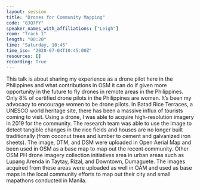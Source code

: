 ```yaml
---
layout: session
title: "Drones for Community Mapping"
code: "8JQ7PY"
speaker_names_with_affiliations: ["Leigh"]
room: "Track 1"
length: "00:20"
time: "Saturday, 10:45"
time_iso: "2020-07-04T10:45:00Z"
resources: []
recording: True
---
```

This talk is about sharing my experience as a drone pilot here in the Philippines and what contributions in OSM it can do if given more opportunity in the future to fly drones in remote areas in the Philippines. Only 8% of certified drone pilots in the Philippines are women. It’s been my advocacy to encourage women to be drone pilots. In Batad Rice Terraces, a UNESCO world heritage site, there has been a massive influx of tourists coming to visit. Using a drone, I was able to acquire high-resolution imagery in 2019 for the community. The research team was able to use the image to detect tangible changes in the rice fields and houses are no longer built traditionally (from coconut trees and lumber to cement and galvanized iron sheets). The image, DTM, and DSM were uploaded in Open Aerial Map and been used in OSM as a base map to map out the recent community. Other OSM PH drone imagery collection initiatives area in urban areas such as Lupang Arenda in Taytay, Rizal, and Downtown, Dumaguete. The images acquired from these areas were uploaded as well in OAM and used as base maps in the local community efforts to map out their city and small mapathons conducted in Manila.
